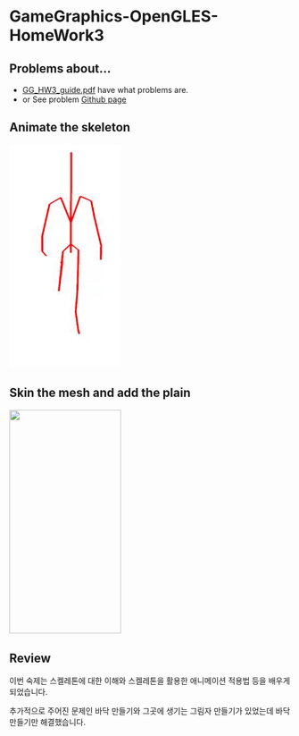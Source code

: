 # GameGraphics-OpenGLES-HomeWork3
## Problems about...
* [GG_HW3_guide.pdf](https://github.com/TeshShin/GameGraphics-HomeWork3/blob/master/GG_HW3_guide.pdf) have what problems are.
* or See problem [Github page](https://github.com/siamiz88/-GameGraphics-_Homework3)

## Animate the skeleton
<img src="GameGraphics-Homework3/img/animate skeleton.gif" width="200" height="400">

## Skin the mesh and add the plain
<img src="GameGraphics-Homework3/img/finish_flat_plane.gif" width="200" height="400">

## Review
이번 숙제는 스켈레톤에 대한 이해와 스켈레톤을 활용한 애니메이션 적용법 등을 배우게 되었습니다.

추가적으로 주어진 문제인 바닥 만들기와 그곳에 생기는 그림자 만들기가 있었는데 바닥 만들기만 해결했습니다.
